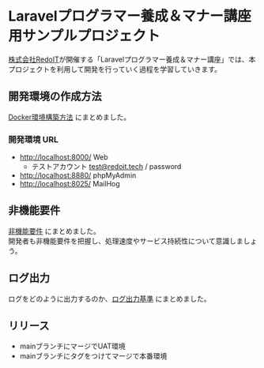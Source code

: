 # Laravelプログラマー養成＆マナー講座用サンプルプロジェクト

[株式会社RedoIT](https://redoit.tech)が開催する「Laravelプログラマー養成＆マナー講座」では、本プロジェクトを利用して開発を行っていく過程を学習していきます。

## 開発環境の作成方法

[Docker環境構築方法](./doc/DOCKER_USAGE.md) にまとめました。  

### 開発環境 URL

- [http://localhost:8000/](http://localhost:8000/) Web
  - テストアカウント test@redoit.tech / password
- [http://localhost:8880/](http://localhost:8880/) phpMyAdmin
- [http://localhost:8025/](http://localhost:8025/) MailHog

## 非機能要件

[非機能要件](./doc/NON_FUNCTIONAL_REQUIREMENT.md) にまとめました。  
開発者も非機能要件を把握し、処理速度やサービス持続性について意識しましょう。  

## ログ出力

ログをどのように出力するのか、[ログ出力基準](./doc/LOG_DESIGN.md) にまとめました。

## リリース

- mainブランチにマージでUAT環境
- mainブランチにタグをつけてマージで本番環境
